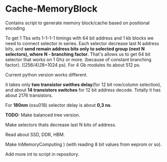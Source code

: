 # Cache-MemoryBlock
Contains script to generate memory block/cache based on positional encoding

To get 1 Tbs wits 1-1-1-1 timings with 64 bit address and 1 kb blocks we need to connect selector in series.
Each selector decrease last N address bits, and **send remain address bits only to selected group (next N selectors), where N - branching factor**.
That's allows us to get 64 bit selector that works on 1 Ghz or more. (because of constant branching factor).
((256/4)*2*8=1024 ps).
For 4 Gb modules its about 512 ps.


Current python version works different.

it takes only **two transistor swithes delay**(for 12 bit row/column selection), and about **14 transistors switches** for 12 bit address decode.
Totally it has about 2176 transistors.

For **180nm** (osu018) selector delay is about **0,3 ns**. 

**TODO:** Make balanced tree version.

Make selectors thats decrease last N bits of address.

Read about SSD, DDR, HBM.

Make InMemoryComputing ) (with reading 8 bit values from eeprom or so).

Add more int to script in repository.
